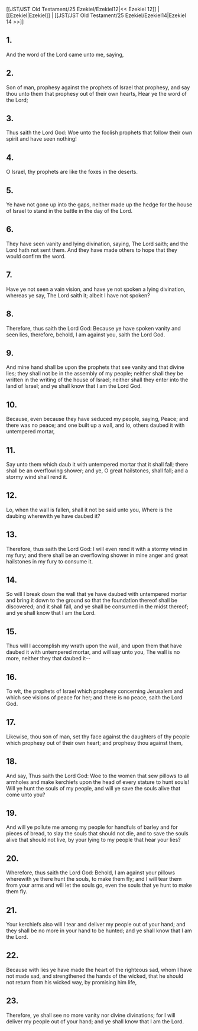 [[JST/JST Old Testament/25 Ezekiel/Ezekiel12|<< Ezekiel 12]] | [[Ezekiel|Ezekiel]] | [[JST/JST Old Testament/25 Ezekiel/Ezekiel14|Ezekiel 14 >>]]
## 1.
And the word of the Lord came unto me, saying,
## 2.
Son of man, prophesy against the prophets of Israel that prophesy, and say thou unto them that prophesy out of their own hearts, Hear ye the word of the Lord;
## 3.
Thus saith the Lord God: Woe unto the foolish prophets that follow their own spirit and have seen nothing!
## 4.
O Israel, thy prophets are like the foxes in the deserts.
## 5.
Ye have not gone up into the gaps, neither made up the hedge for the house of Israel to stand in the battle in the day of the Lord.
## 6.
They have seen vanity and lying divination, saying, The Lord saith; and the Lord hath not sent them. And they have made others to hope that they would confirm the word.
## 7.
Have ye not seen a vain vision, and have ye not spoken a lying divination, whereas ye say, The Lord saith it; albeit I have not spoken?
## 8.
Therefore, thus saith the Lord God: Because ye have spoken vanity and seen lies, therefore, behold, I am against you, saith the Lord God.
## 9.
And mine hand shall be upon the prophets that see vanity and that divine lies; they shall not be in the assembly of my people; neither shall they be written in the writing of the house of Israel; neither shall they enter into the land of Israel; and ye shall know that I am the Lord God.
## 10.
Because, even because they have seduced my people, saying, Peace; and there was no peace; and one built up a wall, and lo, others daubed it with untempered mortar,
## 11.
Say unto them which daub it with untempered mortar that it shall fall; there shall be an overflowing shower; and ye, O great hailstones, shall fall; and a stormy wind shall rend it.
## 12.
Lo, when the wall is fallen, shall it not be said unto you, Where is the daubing wherewith ye have daubed it?
## 13.
Therefore, thus saith the Lord God: I will even rend it with a stormy wind in my fury; and there shall be an overflowing shower in mine anger and great hailstones in my fury to consume it.
## 14.
So will I break down the wall that ye have daubed with untempered mortar and bring it down to the ground so that the foundation thereof shall be discovered; and it shall fall, and ye shall be consumed in the midst thereof; and ye shall know that I am the Lord.
## 15.
Thus will I accomplish my wrath upon the wall, and upon them that have daubed it with untempered mortar, and will say unto you, The wall is no more, neither they that daubed it\--
## 16.
To wit, the prophets of Israel which prophesy concerning Jerusalem and which see visions of peace for her; and there is no peace, saith the Lord God.
## 17.
Likewise, thou son of man, set thy face against the daughters of thy people which prophesy out of their own heart; and prophesy thou against them,
## 18.
And say, Thus saith the Lord God: Woe to the women that sew pillows to all armholes and make kerchiefs upon the head of every stature to hunt souls! Will ye hunt the souls of my people, and will ye save the souls alive that come unto you?
## 19.
And will ye pollute me among my people for handfuls of barley and for pieces of bread, to slay the souls that should not die, and to save the souls alive that should not live, by your lying to my people that hear your lies?
## 20.
Wherefore, thus saith the Lord God: Behold, I am against your pillows wherewith ye there hunt the souls, to make them fly; and I will tear them from your arms and will let the souls go, even the souls that ye hunt to make them fly.
## 21.
Your kerchiefs also will I tear and deliver my people out of your hand; and they shall be no more in your hand to be hunted; and ye shall know that I am the Lord.
## 22.
Because with lies ye have made the heart of the righteous sad, whom I have not made sad, and strengthened the hands of the wicked, that he should not return from his wicked way, by promising him life,
## 23.
Therefore, ye shall see no more vanity nor divine divinations; for I will deliver my people out of your hand; and ye shall know that I am the Lord.

